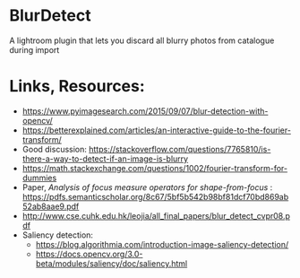 # BlurDetect
A lightroom plugin that lets you discard all blurry photos from catalogue during import

# Links, Resources:

* https://www.pyimagesearch.com/2015/09/07/blur-detection-with-opencv/
* https://betterexplained.com/articles/an-interactive-guide-to-the-fourier-transform/
* Good discussion: https://stackoverflow.com/questions/7765810/is-there-a-way-to-detect-if-an-image-is-blurry
* https://math.stackexchange.com/questions/1002/fourier-transform-for-dummies
* Paper, *Analysis of focus measure operators for shape-from-focus* : https://pdfs.semanticscholar.org/8c67/5bf5b542b98bf81dcf70bd869ab52ab8aae9.pdf
* http://www.cse.cuhk.edu.hk/leojia/all_final_papers/blur_detect_cvpr08.pdf
* Saliency detection: 
  * https://blog.algorithmia.com/introduction-image-saliency-detection/
  * https://docs.opencv.org/3.0-beta/modules/saliency/doc/saliency.html
